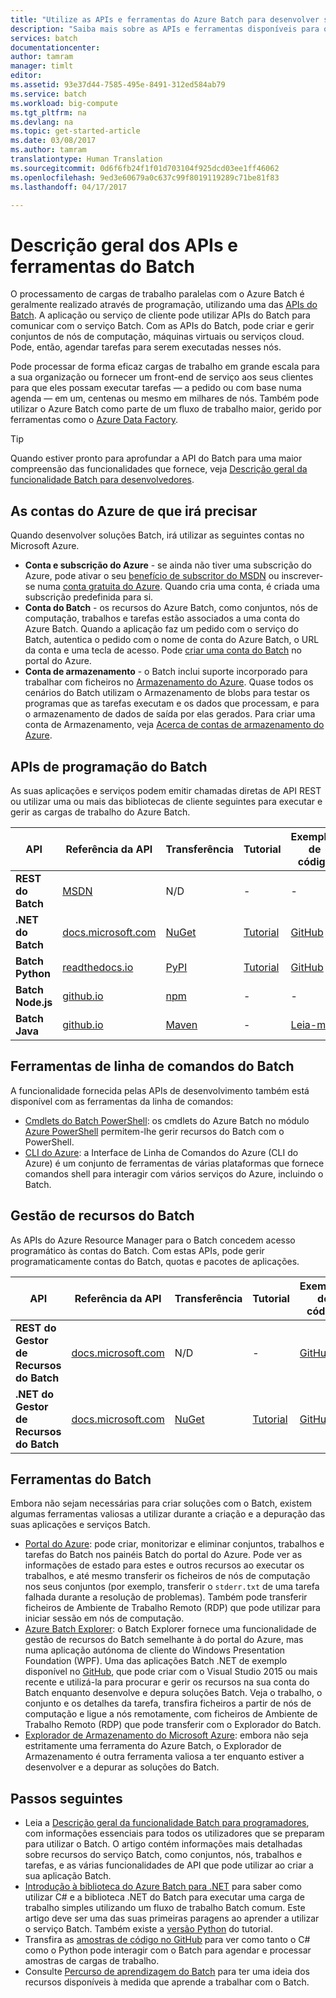```yaml
---
title: "Utilize as APIs e ferramentas do Azure Batch para desenvolver soluções de processamento paralelo em grande escala | Microsoft Docs"
description: "Saiba mais sobre as APIs e ferramentas disponíveis para o desenvolvimento de soluções com o serviço Azure Batch."
services: batch
documentationcenter: 
author: tamram
manager: timlt
editor: 
ms.assetid: 93e37d44-7585-495e-8491-312ed584ab79
ms.service: batch
ms.workload: big-compute
ms.tgt_pltfrm: na
ms.devlang: na
ms.topic: get-started-article
ms.date: 03/08/2017
ms.author: tamram
translationtype: Human Translation
ms.sourcegitcommit: 0d6f6fb24f1f01d703104f925dcd03ee1ff46062
ms.openlocfilehash: 9ed3e60679a0c637c99f8019119289c71be81f83
ms.lasthandoff: 04/17/2017

---
```



# <a name="overview-of-batch-apis-and-tools"></a>Descrição geral dos APIs e ferramentas do Batch

O processamento de cargas de trabalho paralelas com o Azure Batch é geralmente realizado através de programação, utilizando uma das [APIs do Batch](#batch-development-apis). A aplicação ou serviço de cliente pode utilizar APIs do Batch para comunicar com o serviço Batch. Com as APIs do Batch, pode criar e gerir conjuntos de nós de computação, máquinas virtuais ou serviços cloud. Pode, então, agendar tarefas para serem executadas nesses nós. 

Pode processar de forma eficaz cargas de trabalho em grande escala para a sua organização ou fornecer um front-end de serviço aos seus clientes para que eles possam executar tarefas — a pedido ou com base numa agenda — em um, centenas ou mesmo em milhares de nós. Também pode utilizar o Azure Batch como parte de um fluxo de trabalho maior, gerido por ferramentas como o [Azure Data Factory](../data-factory/data-factory-data-processing-using-batch.md?toc=%2fazure%2fbatch%2ftoc.json).

> [!TIP]
> Quando estiver pronto para aprofundar a API do Batch para uma maior compreensão das funcionalidades que fornece, veja [Descrição geral da funcionalidade Batch para desenvolvedores](batch-api-basics.md).
> 
> 

## <a name="azure-accounts-youll-need"></a>As contas do Azure de que irá precisar
Quando desenvolver soluções Batch, irá utilizar as seguintes contas no Microsoft Azure.

* **Conta e subscrição do Azure** - se ainda não tiver uma subscrição do Azure, pode ativar o seu [benefício de subscritor do MSDN][msdn_benefits] ou inscrever-se numa [conta gratuita do Azure][free_account]. Quando cria uma conta, é criada uma subscrição predefinida para si.
* **Conta do Batch** - os recursos do Azure Batch, como conjuntos, nós de computação, trabalhos e tarefas estão associados a uma conta do Azure Batch. Quando a aplicação faz um pedido com o serviço do Batch, autentica o pedido com o nome de conta do Azure Batch, o URL da conta e uma tecla de acesso. Pode [criar uma conta do Batch](batch-account-create-portal.md) no portal do Azure.
* **Conta de armazenamento** - o Batch inclui suporte incorporado para trabalhar com ficheiros no [Armazenamento do Azure][azure_storage]. Quase todos os cenários do Batch utilizam o Armazenamento de blobs para testar os programas que as tarefas executam e os dados que processam, e para o armazenamento de dados de saída por elas gerados. Para criar uma conta de Armazenamento, veja [Acerca de contas de armazenamento do Azure](../storage/storage-create-storage-account.md).

## <a name="batch-development-apis"></a>APIs de programação do Batch
As suas aplicações e serviços podem emitir chamadas diretas de API REST ou utilizar uma ou mais das bibliotecas de cliente seguintes para executar e gerir as cargas de trabalho do Azure Batch.

| API | Referência da API | Transferência | Tutorial | Exemplos de código | Mais Informações |
| --- | --- | --- | --- | --- | --- |
| **REST do Batch** |[MSDN][batch_rest] |N/D |- |- | [Versões Suportadas](https://docs.microsoft.com/rest/api/batchservice/batch-service-rest-api-versioning) |
| **.NET do Batch** |[docs.microsoft.com][api_net] |[NuGet ][api_net_nuget] |[Tutorial](batch-dotnet-get-started.md) |[GitHub][api_sample_net] | [Notas de Versão](https://github.com/Azure/azure-sdk-for-net/blob/AutoRest/src/Batch/Client/changelog.md) |
| **Batch Python** |[readthedocs.io][api_python] |[PyPI][api_python_pypi] |[Tutorial](batch-python-tutorial.md)|[GitHub][api_sample_python] | [Leia-me](https://github.com/Azure/azure-sdk-for-python/blob/master/doc/batch.rst) |
| **Batch Node.js** |[github.io][api_nodejs] |[npm][api_nodejs_npm] |- |- | [Leia-me](https://github.com/Azure/azure-sdk-for-node/tree/master/lib/services/batch) |
| **Batch Java** |[github.io][api_java] |[Maven][api_java_jar] |- |[Leia-me][api_sample_java] | [Leia-me](https://github.com/Azure/azure-batch-sdk-for-java)|

## <a name="batch-command-line-tools"></a>Ferramentas de linha de comandos do Batch

A funcionalidade fornecida pelas APIs de desenvolvimento também está disponível com as ferramentas da linha de comandos: 

* [Cmdlets do Batch PowerShell][batch_ps]: os cmdlets do Azure Batch no módulo [Azure PowerShell](/powershell/azureps-cmdlets-docs) permitem-lhe gerir recursos do Batch com o PowerShell.
* [CLI do Azure](/cli/azure/overview): a Interface de Linha de Comandos do Azure (CLI do Azure) é um conjunto de ferramentas de várias plataformas que fornece comandos shell para interagir com vários serviços do Azure, incluindo o Batch.

## <a name="batch-resource-management"></a>Gestão de recursos do Batch

As APIs do Azure Resource Manager para o Batch concedem acesso programático às contas do Batch. Com estas APIs, pode gerir programaticamente contas do Batch, quotas e pacotes de aplicações.  

| API | Referência da API | Transferência | Tutorial | Exemplos de código |
| --- | --- | --- | --- | --- |
| **REST do Gestor de Recursos do Batch** |[docs.microsoft.com][api_rest_mgmt] |N/D |- |[GitHub](https://github.com/Azure-Samples/batch-dotnet-manage-batch-accounts) |
| **.NET do Gestor de Recursos do Batch** |[docs.microsoft.com][api_net_mgmt] |[NuGet ][api_net_mgmt_nuget] | [Tutorial](batch-management-dotnet.md) |[GitHub][api_sample_net] |


## <a name="batch-tools"></a>Ferramentas do Batch
Embora não sejam necessárias para criar soluções com o Batch, existem algumas ferramentas valiosas a utilizar durante a criação e a depuração das suas aplicações e serviços Batch.

* [Portal do Azure][portal]: pode criar, monitorizar e eliminar conjuntos, trabalhos e tarefas do Batch nos painéis Batch do portal do Azure. Pode ver as informações de estado para estes e outros recursos ao executar os trabalhos, e até mesmo transferir os ficheiros de nós de computação nos seus conjuntos (por exemplo, transferir o `stderr.txt` de uma tarefa falhada durante a resolução de problemas). Também pode transferir ficheiros de Ambiente de Trabalho Remoto (RDP) que pode utilizar para iniciar sessão em nós de computação.
* [Azure Batch Explorer][batch_explorer]: o Batch Explorer fornece uma funcionalidade de gestão de recursos do Batch semelhante à do portal do Azure, mas numa aplicação autónoma de cliente do Windows Presentation Foundation (WPF). Uma das aplicações Batch .NET de exemplo disponível no [GitHub][github_samples], que pode criar com o Visual Studio 2015 ou mais recente e utilizá-la para procurar e gerir os recursos na sua conta do Batch enquanto desenvolve e depura soluções Batch. Veja o trabalho, o conjunto e os detalhes da tarefa, transfira ficheiros a partir de nós de computação e ligue a nós remotamente, com ficheiros de Ambiente de Trabalho Remoto (RDP) que pode transferir com o Explorador do Batch.
* [Explorador de Armazenamento do Microsoft Azure][storage_explorer]: embora não seja estritamente uma ferramenta do Azure Batch, o Explorador de Armazenamento é outra ferramenta valiosa a ter enquanto estiver a desenvolver e a depurar as soluções do Batch.

## <a name="next-steps"></a>Passos seguintes

* Leia a [Descrição geral da funcionalidade Batch para programadores](batch-api-basics.md), com informações essenciais para todos os utilizadores que se preparam para utilizar o Batch. O artigo contém informações mais detalhadas sobre recursos do serviço Batch, como conjuntos, nós, trabalhos e tarefas, e as várias funcionalidades de API que pode utilizar ao criar a sua aplicação Batch.
* [Introdução à biblioteca do Azure Batch para .NET](batch-dotnet-get-started.md) para saber como utilizar C# e a biblioteca .NET do Batch para executar uma carga de trabalho simples utilizando um fluxo de trabalho Batch comum. Este artigo deve ser uma das suas primeiras paragens ao aprender a utilizar o serviço Batch. Também existe a [versão Python](batch-python-tutorial.md) do tutorial.
* Transfira as [amostras de código no GitHub][github_samples] para ver como tanto o C# como o Python pode interagir com o Batch para agendar e processar amostras de cargas de trabalho.
* Consulte [Percurso de aprendizagem do Batch][learning_path] para ter uma ideia dos recursos disponíveis à medida que aprende a trabalhar com o Batch.


[azure_storage]: https://azure.microsoft.com/services/storage/
[api_java]: http://azure.github.io/azure-sdk-for-java/
[api_java_jar]: http://search.maven.org/#search%7Cga%7C1%7Ca%3A%22azure-batch%22
[api_net]: https://msdn.microsoft.com/library/azure/mt348682.aspx
[api_net_nuget]: https://www.nuget.org/packages/Azure.Batch/
[api_rest_mgmt]: https://docs.microsoft.com/\rest/api/batchmanagement/
[api_net_mgmt]: https://msdn.microsoft.com/library/azure/mt463120.aspx
[api_net_mgmt_nuget]: https://www.nuget.org/packages/Microsoft.Azure.Management.Batch/
[api_nodejs]: http://azure.github.io/azure-sdk-for-node/azure-batch/latest/
[api_nodejs_npm]: https://www.npmjs.com/package/azure-batch
[api_python]: http://azure-sdk-for-python.readthedocs.io/en/latest/ref/azure.batch.html
[api_python_pypi]: https://pypi.python.org/pypi/azure-batch
[api_sample_net]: https://github.com/Azure/azure-batch-samples/tree/master/CSharp
[api_sample_python]: https://github.com/Azure/azure-batch-samples/tree/master/Python/Batch
[api_sample_java]: https://github.com/Azure/azure-batch-samples/tree/master/Java/
[batch_ps]: /powershell/resourcemanager/azurerm.batch/v2.7.0/azurerm.batch
[batch_rest]: https://msdn.microsoft.com/library/azure/Dn820158.aspx
[free_account]: https://azure.microsoft.com/free/
[github_samples]: https://github.com/Azure/azure-batch-samples
[learning_path]: https://azure.microsoft.com/documentation/learning-paths/batch/
[msdn_benefits]: https://azure.microsoft.com/pricing/member-offers/msdn-benefits-details/
[batch_explorer]: https://github.com/Azure/azure-batch-samples/tree/master/CSharp/BatchExplorer
[storage_explorer]: http://storageexplorer.com/
[portal]: https://portal.azure.com

